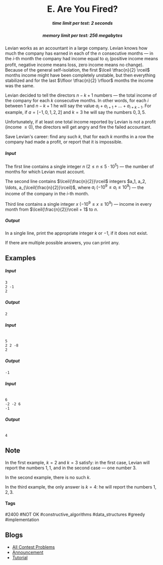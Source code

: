 <h1 style='text-align: center;'> E. Are You Fired?</h1>

<h5 style='text-align: center;'>time limit per test: 2 seconds</h5>
<h5 style='text-align: center;'>memory limit per test: 256 megabytes</h5>

Levian works as an accountant in a large company. Levian knows how much the company has earned in each of the $n$ consecutive months — in the $i$-th month the company had income equal to $a_i$ (positive income means profit, negative income means loss, zero income means no change). Because of the general self-isolation, the first $\lceil \tfrac{n}{2} \rceil$ months income might have been completely unstable, but then everything stabilized and for the last $\lfloor \tfrac{n}{2} \rfloor$ months the income was the same.

Levian decided to tell the directors $n-k+1$ numbers — the total income of the company for each $k$ consecutive months. In other words, for each $i$ between $1$ and $n-k+1$ he will say the value $a_i + a_{i+1} + \ldots + a_{i + k - 1}$. For example, if $a=[-1, 0, 1, 2, 2]$ and $k=3$ he will say the numbers $0, 3, 5$.

Unfortunately, if at least one total income reported by Levian is not a profit (income $\le 0$), the directors will get angry and fire the failed accountant.

Save Levian's career: find any such $k$, that for each $k$ months in a row the company had made a profit, or report that it is impossible.

##### Input

The first line contains a single integer $n$ ($2 \le n \le 5\cdot 10^5$) — the number of months for which Levian must account.

The second line contains $\lceil{\frac{n}{2}}\rceil$ integers $a_1, a_2, \ldots, a_{\lceil{\frac{n}{2}}\rceil}$, where $a_i$ ($-10^9 \le a_i \le 10^9$) — the income of the company in the $i$-th month.

Third line contains a single integer $x$ ($-10^9 \le x \le 10^9$) — income in every month from $\lceil{\frac{n}{2}}\rceil + 1$ to $n$.

##### Output

In a single line, print the appropriate integer $k$ or $-1$, if it does not exist.

If there are multiple possible answers, you can print any.

## Examples

##### Input


```text
3
2 -1
2
```
##### Output


```text
2
```
##### Input

```text

5
2 2 -8
2

```
##### Output


```text
-1
```
##### Input

```text

6
-2 -2 6
-1

```
##### Output


```text

4
```
## Note

In the first example, $k=2$ and $k=3$ satisfy: in the first case, Levian will report the numbers $1, 1$, and in the second case — one number $3$.

In the second example, there is no such $k$.

In the third example, the only answer is $k=4$: he will report the numbers $1,2,3$.



#### Tags 

#2400 #NOT OK #constructive_algorithms #data_structures #greedy #implementation 

## Blogs
- [All Contest Problems](../Codeforces_Round_645_(Div._2).md)
- [Announcement](../blogs/Announcement.md)
- [Tutorial](../blogs/Tutorial.md)
